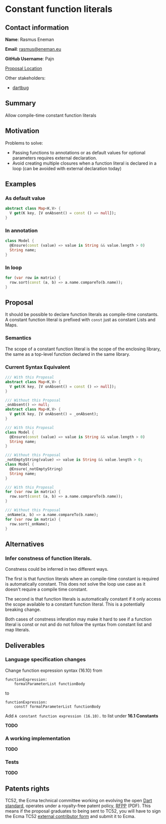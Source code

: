 # Constant function literals

## Contact information

**Name**: Rasmus Eneman  

**Email**: rasmus@eneman.eu  

**GitHub Username**: Pajn  

[Proposal Location](https://github.com/Pajn/dep-const-function-literals)

Other stakeholders:

- [dartbug](https://code.google.com/p/dart/issues/detail?id=4596)

## Summary

Allow compile-time constant function literals

## Motivation

Problems to solve:

 - Passing functions to annotations or as default values for optional parameters requires external
  declaration.
 - Avoid creating multiple closures when a function literal is declared in a loop
  (can be avoided with external declaration today) 

## Examples

### As default value

```dart
abstract class Map<K,V> {
  V get(K key, [V onAbsent() = const () => null]);
}
```

### In annotation

```dart
class Model {
  @Ensure(const (value) => value is String && value.length > 0)
  String name;
}
```

### In loop

```dart
for (var row in matrix) {
  row.sort(const (a, b) => a.name.compareTo(b.name));
}
```
## Proposal

It should be possible to declare function literals as compile-time constants. A constant function literal is prefixed with `const` just as constant Lists and Maps.

### Semantics

The scope of a constant function literal is the scope of the enclosing library, the same as a top-level function declared in the same library.

### Current Syntax Equivalent

```dart
/// With this Proposal
abstract class Map<K,V> {
  V get(K key, [V onAbsent() = const () => null]);
}

/// Without this Proposal
_onAbsent() => null;
abstract class Map<K,V> {
  V get(K key, [V onAbsent() = _onAbsent);
}
```

```dart
/// With this Proposal
class Model {
  @Ensure(const (value) => value is String && value.length > 0)
  String name;
}

/// Without this Proposal
_notEmptyString(value) => value is String && value.length > 0;
class Model {
  @Ensure(_notEmptyString)
  String name;
}
```

```dart
/// With this Proposal
for (var row in matrix) {
  row.sort(const (a, b) => a.name.compareTo(b.name));
}

/// Without this Proposal
_onName(a, b) => a.name.compareTo(b.name);
for (var row in matrix) {
  row.sort(_onName);
}
```

## Alternatives

### Infer constness of function literals.
Constness could be inferred in two different ways. 

The first is that function literals where an compile-time constant is required is automatically constant. This does not solve the loop use case as it doesn't require a compile time constant.
  
The second is that function literals is automatically constant if it only access the scope available to a constant function literal. This is a potentially breaking change.

Both cases of constness inferation may make it hard to see if a function literal is const or not and do not follow the syntax from constant list and map literals.

## Deliverables

### Language specification changes

Change function expression syntax (16.10) from 
```
functionExpression:
    formalParameterList functionBody
```
to 
```
functionExpression:
    const? formalParameterList functionBody
```

Add `A constant function expression (16.10).` to list under __16.1 Constants__

**TODO**

### A working implementation

**TODO**

### Tests

**TODO**

## Patents rights

TC52, the Ecma technical committee working on evolving the open [Dart standard][], operates under a royalty-free patent policy, [RFPP][] (PDF). This means if the proposal graduates to being sent to TC52, you will have to sign the Ecma TC52 [external contributor form][] and submit it to Ecma.

[tex]: http://www.latex-project.org/
[language spec]: https://www.dartlang.org/docs/spec/
[dart standard]: http://www.ecma-international.org/publications/standards/Ecma-408.htm
[rfpp]: http://www.ecma-international.org/memento/TC52%20policy/Ecma%20Experimental%20TC52%20Royalty-Free%20Patent%20Policy.pdf
[external contributor form]: http://www.ecma-international.org/memento/TC52%20policy/Contribution%20form%20to%20TC52%20Royalty%20Free%20Task%20Group%20as%20a%20non-member.pdf
